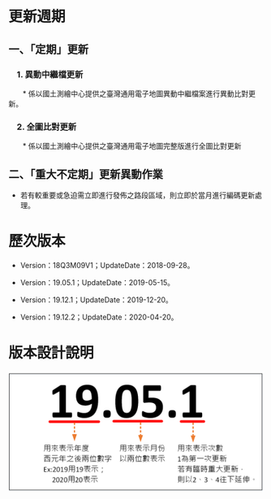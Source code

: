 # 更新週期

## 一、「定期」更新

### &emsp;1. 異動中繼檔更新

&emsp;&emsp;* 係以國土測繪中心提供之臺灣通用電子地圖異動中繼檔案進行異動比對更新。

### &emsp;2. 全圖比對更新

&emsp;&emsp;* 係以國土測繪中心提供之臺灣通用電子地圖完整版進行全圖比對更新

## 二、「重大不定期」更新異動作業

* 若有較重要或急迫需立即進行發佈之路段區域，則立即於當月進行編碼更新處理。

# 歷次版本

* Version：18Q3M09V1；UpdateDate：2018-09-28。

* Version：19.05.1；UpdateDate：2019-05-15。

* Version：19.12.1；UpdateDate：2019-12-20。

* Version：19.12.2；UpdateDate：2020-04-20。

# 版本設計說明

![](Pic/002.png)
